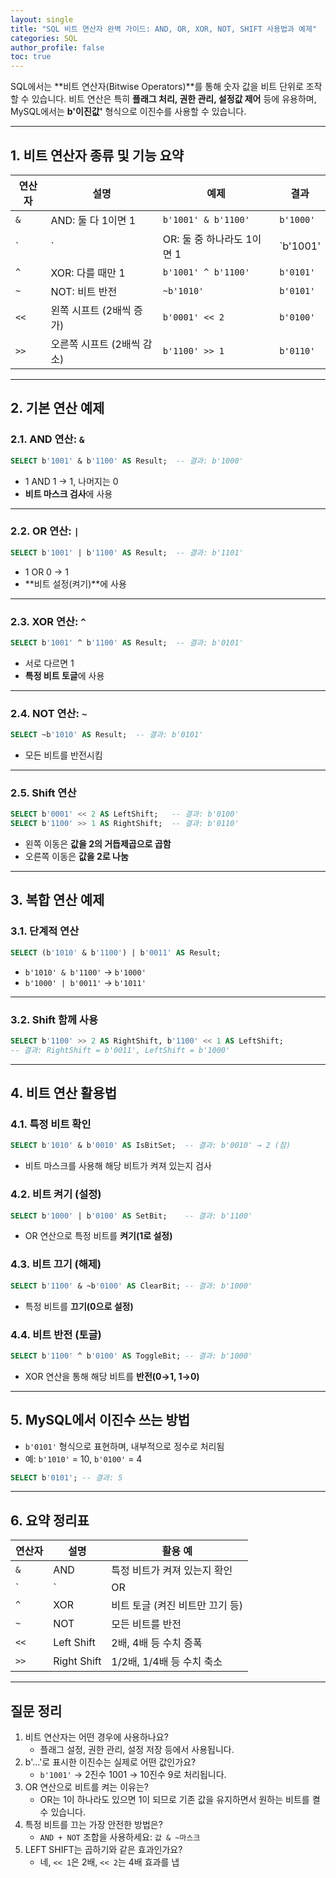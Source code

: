 ```yaml
---
layout: single
title: "SQL 비트 연산자 완벽 가이드: AND, OR, XOR, NOT, SHIFT 사용법과 예제"
categories: SQL
author_profile: false
toc: true
---
```


SQL에서는 **비트 연산자(Bitwise Operators)**를 통해 숫자 값을 비트 단위로 조작할 수 있습니다. 비트 연산은 특히 **플래그 처리, 권한 관리, 설정값 제어** 등에 유용하며, MySQL에서는 **b'이진값'** 형식으로 이진수를 사용할 수 있습니다.

------

## 1. 비트 연산자 종류 및 기능 요약

| 연산자 | 설명                       | 예제                       | 결과      |
| ------ | -------------------------- | -------------------------- | --------- |
| `&`    | AND: 둘 다 1이면 1         | `b'1001' & b'1100'`        | `b'1000'` |
| `      | `                          | OR: 둘 중 하나라도 1이면 1 | `b'1001'  |
| `^`    | XOR: 다를 때만 1           | `b'1001' ^ b'1100'`        | `b'0101'` |
| `~`    | NOT: 비트 반전             | `~b'1010'`                 | `b'0101'` |
| `<<`   | 왼쪽 시프트 (2배씩 증가)   | `b'0001' << 2`             | `b'0100'` |
| `>>`   | 오른쪽 시프트 (2배씩 감소) | `b'1100' >> 1`             | `b'0110'` |

------

## 2. 기본 연산 예제

### 2.1. AND 연산: `&`

```sql
SELECT b'1001' & b'1100' AS Result;  -- 결과: b'1000'
```

- 1 AND 1 → 1, 나머지는 0
- **비트 마스크 검사**에 사용

------

### 2.2. OR 연산: `|`

```sql
SELECT b'1001' | b'1100' AS Result;  -- 결과: b'1101'
```

- 1 OR 0 → 1
- **비트 설정(켜기)**에 사용

------

### 2.3. XOR 연산: `^`

```sql
SELECT b'1001' ^ b'1100' AS Result;  -- 결과: b'0101'
```

- 서로 다르면 1
- **특정 비트 토글**에 사용

------

### 2.4. NOT 연산: `~`

```sql
SELECT ~b'1010' AS Result;  -- 결과: b'0101'
```

- 모든 비트를 반전시킴

------

### 2.5. Shift 연산

```sql
SELECT b'0001' << 2 AS LeftShift;   -- 결과: b'0100'
SELECT b'1100' >> 1 AS RightShift;  -- 결과: b'0110'
```

- 왼쪽 이동은 **값을 2의 거듭제곱으로 곱함**
- 오른쪽 이동은 **값을 2로 나눔**

------

## 3. 복합 연산 예제

### 3.1. 단계적 연산

```sql
SELECT (b'1010' & b'1100') | b'0011' AS Result;
```

- `b'1010' & b'1100'` → `b'1000'`
- `b'1000' | b'0011'` → `b'1011'`

------

### 3.2. Shift 함께 사용

```sql
SELECT b'1100' >> 2 AS RightShift, b'1100' << 1 AS LeftShift;
-- 결과: RightShift = b'0011', LeftShift = b'1000'
```

------

## 4. 비트 연산 활용법

### 4.1. 특정 비트 확인

```sql
SELECT b'1010' & b'0010' AS IsBitSet;  -- 결과: b'0010' → 2 (참)
```

- 비트 마스크를 사용해 해당 비트가 켜져 있는지 검사

### 4.2. 비트 켜기 (설정)

```sql
SELECT b'1000' | b'0100' AS SetBit;    -- 결과: b'1100'
```

- OR 연산으로 특정 비트를 **켜기(1로 설정)**

### 4.3. 비트 끄기 (해제)

```sql
SELECT b'1100' & ~b'0100' AS ClearBit; -- 결과: b'1000'
```

- 특정 비트를 **끄기(0으로 설정)**

### 4.4. 비트 반전 (토글)

```sql
SELECT b'1100' ^ b'0100' AS ToggleBit; -- 결과: b'1000'
```

- XOR 연산을 통해 해당 비트를 **반전(0→1, 1→0)**

------

## 5. MySQL에서 이진수 쓰는 방법

- `b'0101'` 형식으로 표현하며, 내부적으로 정수로 처리됨
- 예: `b'1010'` = 10, `b'0100'` = 4

```sql
SELECT b'0101'; -- 결과: 5
```

------

## 6. 요약 정리표

| 연산자 | 설명        | 활용 예                         |
| ------ | ----------- | ------------------------------- |
| `&`    | AND         | 특정 비트가 켜져 있는지 확인    |
| `      | `           | OR                              |
| `^`    | XOR         | 비트 토글 (켜진 비트만 끄기 등) |
| `~`    | NOT         | 모든 비트를 반전                |
| `<<`   | Left Shift  | 2배, 4배 등 수치 증폭           |
| `>>`   | Right Shift | 1/2배, 1/4배 등 수치 축소       |

------

## 질문 정리

1. 비트 연산자는 어떤 경우에 사용하나요?
   - 플래그 설정, 권한 관리, 설정 저장 등에서 사용됩니다.
2. b'...'로 표시한 이진수는 실제로 어떤 값인가요?
   - `b'1001'` → 2진수 1001 → 10진수 9로 처리됩니다.
3. OR 연산으로 비트를 켜는 이유는?
   - OR는 1이 하나라도 있으면 1이 되므로 기존 값을 유지하면서 원하는 비트를 켤 수 있습니다.
4. 특정 비트를 끄는 가장 안전한 방법은?
   - `AND + NOT` 조합을 사용하세요: `값 & ~마스크`
5. LEFT SHIFT는 곱하기와 같은 효과인가요?
   - 네, `<< 1`은 2배, `<< 2`는 4배 효과를 냅

